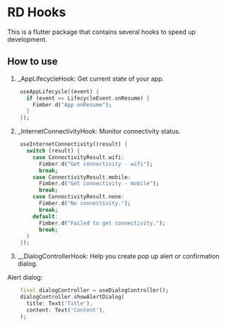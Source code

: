 # RD Hooks

This is a flutter package that contains several hooks to speed up development.

## How to use

1. _AppLifecycleHook: Get current state of your app.
```dart
    useAppLifecycle((event) {
      if (event == LifecycleEvent.onResume) {
        Fimber.d("App onResume");
      }
    });
```
2. _InternetConnectivityHook: Monitor connectivity status.
```dart
    useInternetConnectivity((result) {
      switch (result) {
        case ConnectivityResult.wifi:
          Fimber.d("Get connectivity - wifi");
          break;
        case ConnectivityResult.mobile:
          Fimber.d("Get connectivity - mobile");
          break;
        case ConnectivityResult.none:
          Fimber.d("No connectivity.");
          break;
        default:
          Fimber.d("Failed to get connectivity.");
          break;
      }
    });
```
3. __DialogControllerHook: Help you create pop up alert or confirmation dialog.

Alert dialog:
```dart
    final dialogController = useDialogController();
    dialogController.showAlertDialog(
      title: Text('Title'),
      content: Text('Content'),
    );
```